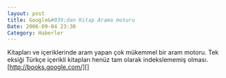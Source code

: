 ```yaml
---
layout: post
title: Google&#039;dan Kitap Arama moturu
Date: 2006-09-04 23:30
Category: Haberler
---
```


Kitapları ve içeriklerinde aram yapan çok mükemmel bir aram motoru. Tek
eksiği Türkçe içerikli kitapları henüz tam olarak indekslememiş olması.
[http://books.google.com/][]

  [http://books.google.com/]: http://books.google.com/

